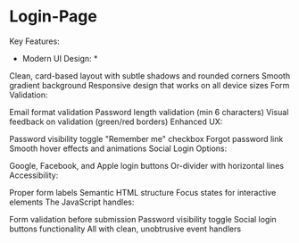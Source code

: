 # Login-Page

Key Features:

* Modern UI Design: *

Clean, card-based layout with subtle shadows and rounded corners
Smooth gradient background
Responsive design that works on all device sizes
Form Validation:

Email format validation
Password length validation (min 6 characters)
Visual feedback on validation (green/red borders)
Enhanced UX:

Password visibility toggle
"Remember me" checkbox
Forgot password link
Smooth hover effects and animations
Social Login Options:

Google, Facebook, and Apple login buttons
Or-divider with horizontal lines
Accessibility:

Proper form labels
Semantic HTML structure
Focus states for interactive elements
The JavaScript handles:

Form validation before submission
Password visibility toggle
Social login buttons functionality
All with clean, unobtrusive event handlers
